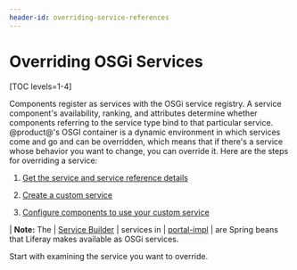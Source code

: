 ```yaml
---
header-id: overriding-service-references
---
```


# Overriding OSGi Services

[TOC levels=1-4]

Components register as services with the OSGi service registry. A service 
component's availability, ranking, and attributes determine whether components 
referring to the service type bind to that particular service. @product@'s OSGI 
container is a dynamic environment in which services come and go and can be 
overridden, which means that if there's a service whose behavior you want to 
change, you can override it. Here are the steps for overriding a service:

1.  [Get the service and service reference details](/docs/7-2/customization/-/knowledge_base/c/examining-an-osgi-service-to-override)

2.  [Create a custom service](/docs/7-2/customization/-/knowledge_base/c/creating-a-custom-osgi-service)

3.  [Configure components to use your custom service](/docs/7-2/customization/-/knowledge_base/c/reconfiguring-components-to-use-your-service)

| **Note:** The 
| [Service Builder](/docs/7-2/appdev/-/knowledge_base/a/service-builder) 
| services in 
| [portal-impl](@platform-ref@/7.2-latest/javadocs/portal-impl/) 
| are Spring beans that Liferay makes available as OSGi services.

Start with examining the service you want to override. 
